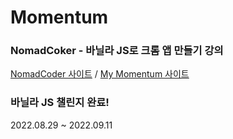# Momentum

### NomadCoker - 바닐라 JS로 크롬 앱 만들기 강의
[NomadCoder 사이트](https://nomadcoders.co/javascript-for-beginners/lobby) / 
[My Momentum 사이트](https://hdy86.github.io/momentum)

### 바닐라 JS 챌린지 완료!
2022.08.29 ~ 2022.09.11
